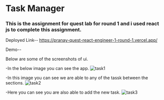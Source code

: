 # Task Manager

### This is the assignment for quest lab for round 1 and i used react js to complete this assignment.

Deployed Link-- https://pranay-quest-react-engineer-1-round-1.vercel.app/


Demo--


Below are some of the screenshots of ui.


-In the below image you can see the app.
![task1](https://github.com/PranayJadhao/Pranay-Quest-React-Engineer-1---Round-1/assets/107978823/c3358805-aed9-4902-a592-4d3234a6ac5b)

-In this image you can see we are able to any of the tassk between the sections.
![task2](https://github.com/PranayJadhao/Pranay-Quest-React-Engineer-1---Round-1/assets/107978823/659a3203-7275-4ea8-bf24-f999377341db)

-Here you can see you are also able to add the new task.
![task3](https://github.com/PranayJadhao/Pranay-Quest-React-Engineer-1---Round-1/assets/107978823/77a5dd92-1477-4e2d-9fec-8710e6ecd76f)

